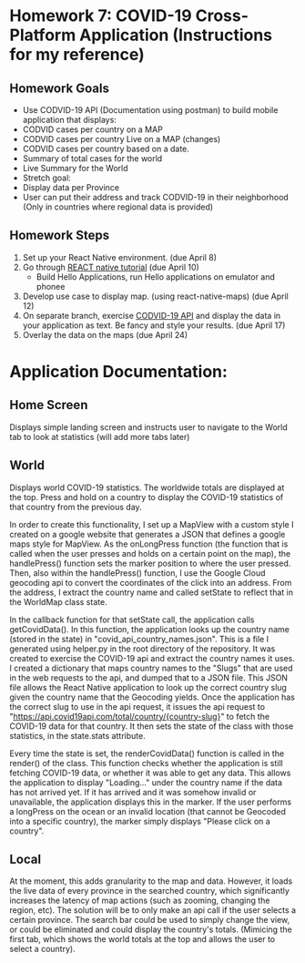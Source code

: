 
# Homework 7: COVID-19 Cross-Platform Application (Instructions for my reference)

## Homework Goals
* Use CODVID-19 API (Documentation using postman) to build mobile application that displays:
* CODVID cases per country on a MAP
* CODVID cases per country Live on a MAP (changes)
* CODVID cases per country based on a date.
* Summary of total cases for the world
* Live Summary for the World
* Stretch goal:
* Display data per Province
* User can put their address and track CODVID-19 in their neighborhood (Only in countries where regional data is provided)

## Homework Steps
1. Set up your React Native environment. (due April 8)
2. Go through [REACT native tutorial](https://reactnative.dev/docs/tutorial) (due April 10)
    * Build Hello Applications, run Hello applications on emulator and phonee
3. Develop use case to display map. (using react-native-maps)  (due April 12)
4. On separate branch, exercise [CODVID-19 API](https://covid19api.com/) and display the data in your application as text. Be fancy and style your results. (due April 17)
5. Overlay the data on the maps (due April 24)

# Application Documentation:
## Home Screen
Displays simple landing screen and instructs user to navigate to the World tab to look at statistics (will add more tabs later)

## World
Displays world COVID-19 statistics. The worldwide totals are displayed at the top. Press and hold on a country to display the COVID-19 statistics of that country from the previous day. 

In order to create this functionality, I set up a MapView with a custom style I created on a google website that generates a JSON that defines a google maps style for MapView. As the onLongPress function (the function that is called when the user presses and holds on a certain point on the map), the handlePress() function sets the marker position to where the user pressed. Then, also within the handlePress() function, I use the Google Cloud geocoding api to convert the coordinates of the click into an address. From the address, I extract the country name and called setState to reflect that in the WorldMap class state.

In the callback function for that setState call, the application calls getCovidData(). In this function, the application looks up the country name (stored in the state) in "covid_api_country_names.json". This is a file I generated using helper.py in the root directory of the repository. It was created to exercise the COVID-19 api and extract the country names it uses. I created a dictionary that maps country names to the "Slugs" that are used in the web requests to the api, and dumped that to a JSON file. This JSON file allows the React Native application to look up the correct country slug given the country name that the Geocoding yields. Once the application has the correct slug to use in the api request, it issues the api request to "https://api.covid19api.com/total/country/{country-slug}" to fetch the COVID-19 data for that country. It then sets the state of the class with those statistics, in the state.stats attribute.

Every time the state is set, the renderCovidData() function is called in the render() of the class. This function checks whether the application is still fetching COVID-19 data, or whether it was able to get any data. This allows the application to display "Loading..." under the country name if the data has not arrived yet. If it has arrived and it was somehow invalid or unavailable, the application displays this in the marker. If the user performs a longPress on the ocean or an invalid location (that cannot be Geocoded into a specific country), the marker simply displays "Please click on a country". 

## Local
At the moment, this adds granularity to the map and data. However, it loads the live data of every province in the searched country, which significantly increases the latency of map actions (such as zooming, changing the region, etc). The solution will be to only make an api call if the user selects a certain province. The search bar could be used to simply change the view, or could be eliminated and could display the country's totals. (Mimicing the first tab, which shows the world totals at the top and allows the user to select a country).
